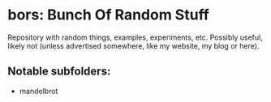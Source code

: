 # bors: Bunch Of Random Stuff

Repository with random things, examples, experiments, etc.
Possibly useful, likely not (unless advertised somewhere, like my website, my blog or here).

## Notable subfolders:

 - mandelbrot

